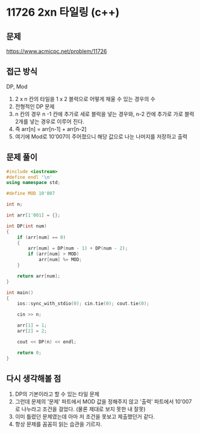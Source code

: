 # 11726 2xn 타일링 (c++)

## 문제
https://www.acmicpc.net/problem/11726

## 접근 방식
DP, Mod
1. 2 x n 칸의 타일을 1 x 2 블럭으로 어떻게 채울 수 있는 경우의 수
2. 전형적인 DP 문제
3. n 칸의 경우 n -1 칸에 추가로 세로 블럭을 넣는 경우와, n-2 칸에 추가로 가로 블럭 2개를 넣는 경우로 이루어 진다.
4. 즉 arr[n] = arr[n-1] + arr[n-2]
5. 여기에 Mod로 10'007이 주어졌으니 해당 값으로 나눈 나머지를 저장하고 출력

## 문제 풀이
```c++
#include <iostream>
#define endl '\n'
using namespace std;

#define MOD 10'007

int n;

int arr[1'001] = {};

int DP(int num)
{
    if (arr[num] == 0)
    {
        arr[num] = DP(num - 1) + DP(num - 2);
        if (arr[num] > MOD)
            arr[num] %= MOD;
    }

    return arr[num];
}

int main()
{
    ios::sync_with_stdio(0); cin.tie(0); cout.tie(0);

    cin >> n;

    arr[1] = 1;
    arr[2] = 2;

    cout << DP(n) << endl;

    return 0;
}
```

## 다시 생각해볼 점
1. DP의 기본이라고 할 수 있는 타일 문제
2. 그런데 문제의 '문제' 파트에서 MOD 값을 정해주지 않고 '출력' 파트에서 10'007로 나누라고 조건을 걸었다. (물론 제대로 보지 못한 내 잘못)
3. 이미 틀렸던 문제였는데 아마 저 조건을 못보고 제출했던거 같다.
4. 항상 문제를 꼼꼼히 읽는 습관을 기르자.
